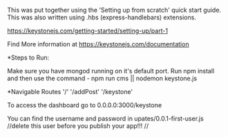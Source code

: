 This was put together using the 'Setting up from scratch' quick start guide.
This was also written using .hbs (express-handlebars) extensions.

https://keystonejs.com/getting-started/setting-up/part-1

Find More information at https://keystonejs.com/documentation

*Steps to Run:

Make sure you have mongod running on it's default port.
Run npm install and then use the command - npm run cms || nodemon keystone.js

*Navigable Routes 
'/'
'/addPost'
'/keystone'

To access the dashboard go to 0.0.0.0:3000/keystone

You can find the username and password in upates/0.0.1-first-user.js
//delete this user before you publish your app!!! //
